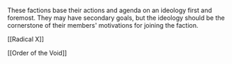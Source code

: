 These factions base their actions and agenda on an ideology first and foremost. They may have secondary goals, but the ideology should be the cornerstone of their members' motivations for joining the faction.

[[Radical X]]

[[Order of the Void]]